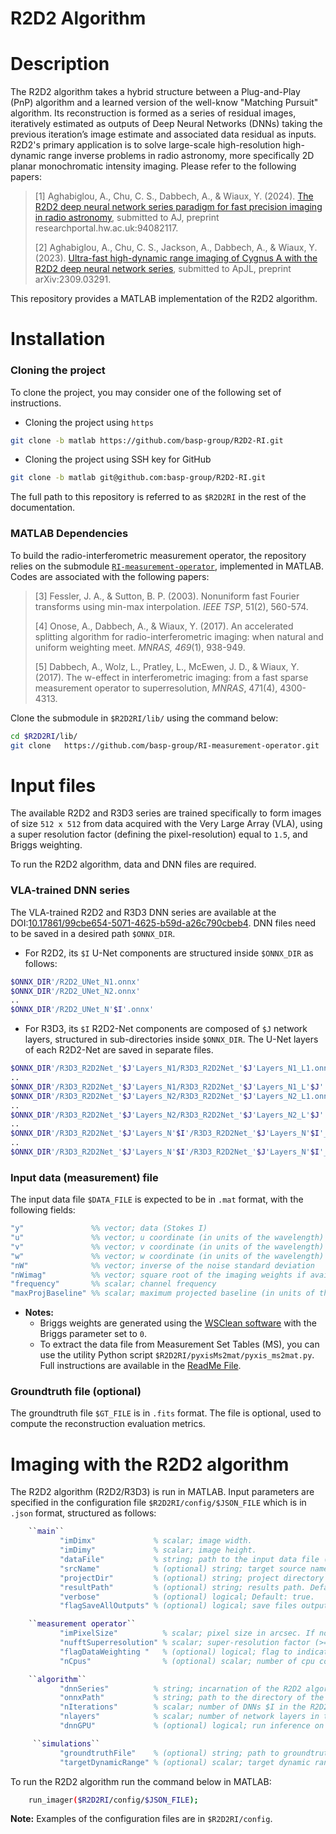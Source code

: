 # R2D2 Algorithm

# Description
The R2D2 algorithm takes a hybrid structure between a Plug-and-Play (PnP) algorithm and a learned version of the well-know "Matching Pursuit" algorithm. Its reconstruction is formed as a series of residual images, iteratively estimated as outputs of Deep Neural Networks (DNNs) taking the previous iteration’s image estimate and associated data residual as inputs. R2D2's primary application is to solve large-scale high-resolution high-dynamic range inverse problems in radio astronomy, more specifically 2D planar monochromatic intensity imaging. 
Please refer to the following papers:

>[1] Aghabiglou, A., Chu, C. S., Dabbech, A., & Wiaux, Y. (2024). [The R2D2 deep neural network series paradigm for fast precision imaging in radio astronomy](https://researchportal.hw.ac.uk/en/publications/ultra-fast-residual-to-residual-dnn-series-for-high-dynamic-range), submitted to AJ, preprint researchportal.hw.ac.uk:94082117.
>
>[2] Aghabiglou, A., Chu, C. S., Jackson, A., Dabbech, A., & Wiaux, Y. (2023). [Ultra-fast high-dynamic range imaging of Cygnus A with the R2D2 deep neural network series](https://arxiv.org/abs/2309.03291), submitted to ApJL, preprint arXiv:2309.03291.
>

This repository provides a MATLAB implementation of the R2D2 algorithm.

# Installation

### Cloning the project
To clone the project, you may consider one of the following set of instructions.

- Cloning the project using `https`
```bash
git clone -b matlab https://github.com/basp-group/R2D2-RI.git
```
- Cloning the project using SSH key for GitHub
```bash
git clone -b matlab git@github.com:basp-group/R2D2-RI.git
```
The full path to this repository is referred to as `$R2D2RI` in the rest of the documentation.

### MATLAB Dependencies
To build the radio-interferometric measurement operator, the repository relies on the submodule
   [`RI-measurement-operator`](https://github.com/basp-group/RI-measurement-operator), implemented in MATLAB. Codes are associated with the following papers:
   
> [3] Fessler, J. A., & Sutton, B. P. (2003). Nonuniform fast Fourier transforms using min-max interpolation. *IEEE TSP*, 51(2), 560-574.
>
> [4] Onose, A., Dabbech, A., & Wiaux, Y. (2017). An accelerated splitting algorithm for radio-interferometric imaging: when natural and uniform weighting meet. *MNRAS, 469*(1), 938-949.
> 
> [5] Dabbech, A., Wolz, L., Pratley, L., McEwen, J. D., & Wiaux, Y. (2017). The w-effect in interferometric imaging: from a fast sparse measurement operator to superresolution, *MNRAS*, 471(4), 4300-4313.
      
Clone the submodule in `$R2D2RI/lib/` using the command below:

```bash
cd $R2D2RI/lib/
git clone   https://github.com/basp-group/RI-measurement-operator.git
```
# Input files
The available R2D2 and R3D3 series are trained specifically to form images of size `512 x 512` from data acquired with the Very Large Array (VLA), using a super resolution factor (defining the pixel-resolution) equal to `1.5`, and Briggs weighting. 

To run the R2D2 algorithm, data and DNN files are required.

### VLA-trained DNN series
The VLA-trained R2D2 and R3D3 DNN series are available at the DOI:[10.17861/99cbe654-5071-4625-b59d-a26c790cbeb4](https://researchportal.hw.ac.uk/en/datasets/r2d2-deep-neural-network-series-for-radio-interferometric-imaging). DNN files need to be saved in a desired path `$ONNX_DIR`.  
- For R2D2,  its `$I` U-Net components are structured inside `$ONNX_DIR` as follows:
``` bash
$ONNX_DIR'/R2D2_UNet_N1.onnx'
$ONNX_DIR'/R2D2_UNet_N2.onnx'
..
$ONNX_DIR'/R2D2_UNet_N'$I'.onnx'
```
  
- For R3D3, its `$I` R2D2-Net components are composed of `$J` network layers, structured in sub-directories inside `$ONNX_DIR`.  The U-Net layers of each R2D2-Net are saved in separate files.
``` bash
$ONNX_DIR'/R3D3_R2D2Net_'$J'Layers_N1/R3D3_R2D2Net_'$J'Layers_N1_L1.onnx'
..
$ONNX_DIR'/R3D3_R2D2Net_'$J'Layers_N1/R3D3_R2D2Net_'$J'Layers_N1_L'$J'.onnx'
$ONNX_DIR'/R3D3_R2D2Net_'$J'Layers_N2/R3D3_R2D2Net_'$J'Layers_N2_L1.onnx'
..
$ONNX_DIR'/R3D3_R2D2Net_'$J'Layers_N2/R3D3_R2D2Net_'$J'Layers_N2_L'$J'.onnx'
..
$ONNX_DIR'/R3D3_R2D2Net_'$J'Layers_N'$I'/R3D3_R2D2Net_'$J'Layers_N'$I'_L1.onnx'
..
$ONNX_DIR'/R3D3_R2D2Net_'$J'Layers_N'$I'/R3D3_R2D2Net_'$J'Layers_N'$I'_L'$J'.onnx'
```
### Input data (measurement) file
The input data file `$DATA_FILE` is expected to be in `.mat` format, with the following fields: 
   ``` matlab 
   "y"               %% vector; data (Stokes I)
   "u"               %% vector; u coordinate (in units of the wavelength)
   "v"               %% vector; v coordinate (in units of the wavelength)
   "w"               %% vector; w coordinate (in units of the wavelength)
   "nW"              %% vector; inverse of the noise standard deviation 
   "nWimag"          %% vector; square root of the imaging weights if available (Briggs or uniform), empty otherwise
   "frequency"       %% scalar; channel frequency
   "maxProjBaseline" %% scalar; maximum projected baseline (in units of the wavelength; formally  max(sqrt(u.^2+v.^2)))
   ```
- **Notes:**
    - Briggs weights are generated using the [WSClean software](https://wsclean.readthedocs.io/en/latest/) with the Briggs parameter set to `0`.
    - To extract the data file from Measurement Set Tables (MS), you can use the utility Python script `$R2D2RI/pyxisMs2mat/pyxis_ms2mat.py`. Full instructions are available in the [ReadMe File](https://github.com/basp-group-private/R2D2-RI/blob/matlab/pyxisMs2mat/ReadMe.md).

### Groundtruth file (optional)
The groundtruth file `$GT_FILE` is in `.fits` format. The file is optional, used to compute the reconstruction evaluation metrics.


# Imaging with the R2D2 algorithm
The R2D2 algorithm (R2D2/R3D3) is run in MATLAB. Input parameters are specified in the configuration file `$R2D2RI/config/$JSON_FILE` which is in  `.json` format, structured as follows:

 ``` matlab
     ``main``
            "imDimx"             % scalar; image width.
            "imDimy"             % scalar; image height.
            "dataFile"           % string; path to the input data file (.mat).
            "srcName"            % (optional) string; target source name.
            "projectDir"         % (optional) string; project directory $R2D2RI. Default: "./".
            "resultPath"         % (optional) string; results path. Default: $R2D2RI"/results".           
            "verbose"            % (optional) logical; Default: true.
            "flagSaveAllOutputs" % (optional) logical; save files output of all iterations. Default: true.

     ``measurement operator``
            "imPixelSize"          % scalar; pixel size in arcsec. If not defined, "nufftSuperresolution" is used.
            "nufftSuperresolution" % scalar; super-resolution factor (>= 1), used when the pixel size is not defined. Default: 1.
            "flagDataWeighting "   % (optional) logical; flag to indicate if imaging weights are available (Briggs or uniform). Default: false.
            "nCpus"                % (optional) scalar; number of cpu cores used in MATLAB.

     ``algorithm``
            "dnnSeries"          % string; incarnation of the R2D2 algorithm: "R2D2" or "R3D3".
            "onnxPath"           % string; path to the directory of the DNN files $ONNX_DIR.
            "nIterations"        % scalar; number of DNNs $I in the R2D2/R3D3 series
            "nlayers"            % scalar; number of network layers in the DNN architecture $J. The parameter is compulsory for R3D3. For the available series, its value should be set to 3 or 6.
            "dnnGPU"             % (optional) logical; run inference on gpu. Default: true.

      ``simulations``
            "groundtruthFile"    % (optional) string; path to groundtruth file $GT_FILE (.fits).
            "targetDynamicRange" % (optional) scalar; target dynamic range for computation of logSNR.
   ```    

To run the R2D2 algorithm run the command below in MATLAB:
``` bash
    run_imager($R2D2RI/config/$JSON_FILE);
```
**Note:** Examples of the configuration files are in `$R2D2RI/config`.

